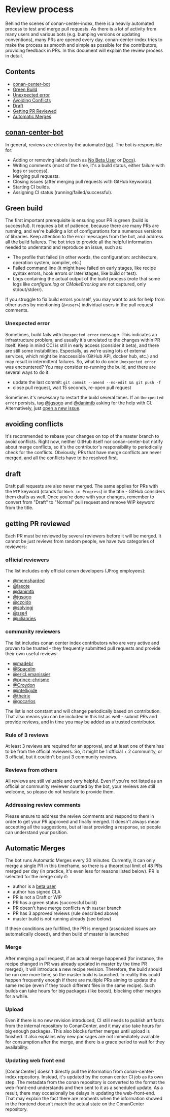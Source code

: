 # Review process

Behind the scenes of conan-center-index, there is a heavily automated process to test and merge pull requests.
As there is a lot of activity from many users and various bots (e.g. bumping versions or updating conventions), many PRs are opened every day.
conan-center-index tries to make the process as smooth and simple as possible for the contributors, providing feedback in PRs. In this document will explain the review process in detail.

<!-- toc -->
## Contents

  * [conan-center-bot](#conan-center-bot)
  * [Green Build](#green-build)
  * [Unexpected error](#unexpected-error)
  * [Avoiding Conflicts](#avoiding-conflicts)
  * [Draft](#draft)
  * [Getting PR Reviewed](#getting-pr-reviewed)
  * [Automatic Merges](#automatic-merges)<!-- endToc -->
  
## [conan-center-bot](https://github.com/conan-center-bot)

In general, reviews are driven by the automated [bot](https://github.com/conan-center-bot). The bot is responsible for:

- Adding or removing labels (such as [No Beta User](https://github.com/conan-io/conan-center-index/pulls?q=is%3Apr+is%3Aopen+label%3A%22No+Beta+user%22) or [Docs](https://github.com/conan-io/conan-center-index/pulls?q=is%3Apr+is%3Aopen+label%3ADocs)).
- Writing comments (most of the time, it's a build status, either failure with logs or success).
- Merging pull requests.
- Closing issues (after merging pull requests with GitHub keywords).
- Starting CI builds.
- Assigning CI status (running/failed/successful).

## Green build

The first important prerequisite is ensuring your PR is green (build is successful).
It requires a bit of patience, because there are many PRs are running, and we're building a lot of configurations for a numerous versions of libraries.
Keep attention to the error messages from the bot, and address all the build failures.
The bot tries to provide all the helpful information needed to understand and reproduce an issue, such as:

- The profile that failed (in other words, the configuration: architecture, operation system, compiler, etc.)
- Failed command line (it might have failed on early stages, like recipe syntax errors, hook errors or later stages, like build or test).
- Logs containing the actual output of the build process (note that some logs like *configure.log* or *CMakeError.log* are not captured, only stdout/stderr).

If you struggle to fix build errors yourself, you may want to ask for help from other users by mentioning (`@<user>`) individual users in the pull request comments.

### Unexpected error

Sometimes, build fails with `Unexpected error` message. This indicates an infrastructure problem, and usually it's unrelated to the changes within PR itself.
Keep in mind CCI is still in early access (consider it beta), and there are still some instabilities. Especially, as we're using lots of external services,
which might be inaccessible (GitHub API, docker hub, etc.) and may result in intermittent failures.
So, what to do once `Unexpected error` was encountered? You may consider re-running the build, and there are several ways to do it:

- update the last commit: `git commit --amend --no-edit && git push -f`
- close pull request, wait 15 seconds, re-open pull request

Sometimes it's necessary to restart the build several times.
If an `Unexpected error` persists, tag [@jgsogo](https://github.com/jgsogo) and [@danimtb](https://github.com/danimtb) asking for the help with CI.
Alternatively, just [open a new issue](https://github.com/conan-io/conan-center-index/issues/new/choose).

## avoiding conflicts

It's recommended to rebase your changes on top of the master branch to avoid conflicts.
Right now, neither GitHub itself nor conan-center-bot notify about merge conflicts, so it's the contributor's responsibility to periodically check for the conflicts.
Obviously, PRs that have merge conflicts are never merged, and all the conflicts have to be resolved first.

## draft

Draft pull requests are also never merged. The same applies for PRs with the `WIP` keyword (stands for `Work in Progress`) in the title - GitHub considers them drafts as well.
Once you're done with your changes, remember to convert from "Draft" to "Normal" pull request and remove WIP keyword from the title.

## getting PR reviewed

Each PR must be reviewed by several reviewers before it will be merged. It cannot be just reviews from random people, we have two categories of reviewers:

### official reviewers

The list includes only official conan developers (JFrog employees):

- [@memsharded](https://github.com/memsharded)
- [@lasote](https://github.com/lasote)
- [@danimtb](https://github.com/danimtb)
- [@jgsogo](https://github.com/jgsogo)
- [@czoido](https://github.com/czoido)
- [@solvingj](https://github.com/solvingj)
- [@sse4](https://github.com/sse4)
- [@uilianries](https://github.com/uilianries)

### community reviewers

The list includes conan center index contributors who are very active and proven to be trusted - they frequently submitted pull requests and provide their own useful reviews:

- [@madebr](https://github.com/madebr)
- [@SpaceIm](https://github.com/SpaceIm)
- [@ericLemanissier](https://github.com/ericLemanissier)
- [@prince-chrismc](https://github.com/prince-chrismc)
- [@Croydon](https://github.com/Croydon)
- [@intelligide](https://github.com/intelligide)
- [@theirix](https://github.com/theirix)
- [@gocarlos](https://github.com/gocarlos)

The list is not constant and will change periodically based on contribution.
That also means you can be included in this list as well - submit PRs and provide reviews, and in time you may be added as a trusted contributor.

### Rule of 3 reviews

At least 3 reviews are required for an approval, and at least one of them has to be from the official reviewers.
So, it might be 1 official + 2 community, or 3 official, but it couldn't be just 3 community reviews.

### Reviews from others

All reviews are still valuable and very helpful. Even if you're not listed as an official or community reviewer counted by the bot, your reviews are still welcome, so please do not hesitate to provide them.

### Addressing review comments

Please ensure to address the review comments and respond to them in order to get your PR approved and finally merged.
It doesn't always mean accepting all the suggestions, but at least providing a response, so people can understand your position.

## Automatic Merges

The bot runs Automatic Merges every 30 minutes. Currently, it can only merge a single PR in this timeframe, so there is a theoretical limit of 48 PRs merged per day (in practice, it's even less for reasons listed below).
PR is selected for the merge only if:

- author is a [beta user](https://github.com/conan-io/conan-center-index/issues)
- author has signed CLA
- PR is not a Draft or WIP
- PR has a green status (successful build)
- PR doesn't have merge conflicts with `master` branch
- PR has 3 approved reviews (rule described above)
- master build is not running already (see below)

If these conditions are fullfilled, the PR is merged (associated issues are automatically closed), and then build of master is launched

### Merge

After merging a pull request, if an actual merge happened (for instance, the recipe changed in PR was already updated in master by the time PR merged), 
it will introduce a new recipe revision. Therefore, the build should be run one more time, so the master build is launched.
In reality this could happen frequently enough if there are multiple PRs aiming to update the same recipe (even if they touch different files in the same recipe).
Such builds can take hours for big packages (like boost), blocking other merges for a while.

### Upload

Even if there is no new revision introduced, CI still needs to publish artifacts from the internal repository to ConanCenter, and it may also take hours for big enough packages.
This also blocks further merges until upload is finished. It also explains why new packages are not immediately available for consumption after the merge, and there is a grace period to wait for they availability.

### Updating web front end

[ConanCenter] doesn't directly pull the information from conan-center-index 
repository.  Instead, it's updated by the conan center CI job as its own step. The metadata from the conan repository is 
converted to the format the web-front-end understands and then sent to it as a scheduled update. As a result, there may occasionally be delays in updating the web-front-end.
That may explain the fact there are moments when the information showed in the frontend doesn't match the actual state on the ConanCenter repository.
